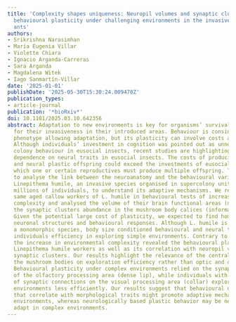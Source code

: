 ```yaml
---
title: 'Complexity shapes uniqueness: Neuropil volumes and synaptic clusters shape
  behavioural plasticity under challenging environments in the invasive Argentine
  ants'
authors:
- Srikrishna Narasimhan
- Marı́a Eugenia Villar
- Violette Chiara
- Ignacio Arganda-Carreras
- Sara Arganda
- Magdalena Witek
- Iago Sanmartín-Villar
date: '2025-01-01'
publishDate: '2025-05-30T15:30:24.009478Z'
publication_types:
- article-journal
publication: '*bioRxiv*'
doi: 10.1101/2025.03.10.642356
abstract: Adaptation to new environments is key for organisms’ survival, but also
  for their invasiveness in their introduced areas. Behaviour is considered the fastest
  phenotype allowing adaptation, but its plasticity can involve costs as neural development.
  Although individuals’ investment in cognition was pointed out as unnecessary for
  colony behaviour in eusocial insects, recent studies are highlighting the behavioural
  dependence on neural traits in eusocial insects. The costs of producing behavioural
  and neural plastic offspring could exceed the investments of eusocial insects, in
  which one or certain reproductives must produce multiple offspring. Thus, we wanted
  to analyse the link between the neuroanatomy and the behavioural variability of
  Linepithema humile, an invasive species organised in supercolony units containing
  millions of individuals, to understand its adaptive mechanisms. We repeatedly tested
  same aged callow workers of L. humile in behavioural tests of increasing environmental
  complexity and analysed the volume of their brain functional areas (neuropils) and
  the synaptic clusters abundance in the mushroom body calices (information processing).
  Given the potential large cost of plasticity, we expected to find homogeneous interindividual
  neuronal structures and behavioural responses. Although L. humile is considered
  a monomorphic species, body size conditioned behavioural and neural traits and determined
  individuals efficiency in exploring simple environments. Contrary to our expectations,
  the increase in environmental complexity revealed the behavioural plasticity of
  Linepithema humile workers as well as its correlation with neuropil volumes and
  synaptic clusters. Our results highlight the relevance of the central complex and
  the mushroom bodies on exploration efficiency rather than optic and olfactory lobes.
  Behavioural plasticity under complex environments relied on the synaptic connections
  of the olfactory processing area (dense lip), while individuals with higher number
  of synaptic connections on the visual processing area (collar) explored complex
  environments less efficiently. Our results suggest that behavioural differences
  that correlate with morphological traits might promote adaptive mechanisms in simple
  environments, whereas neurologically based plastic behavior may be necessary to
  adapt in complex environments.
---
```

